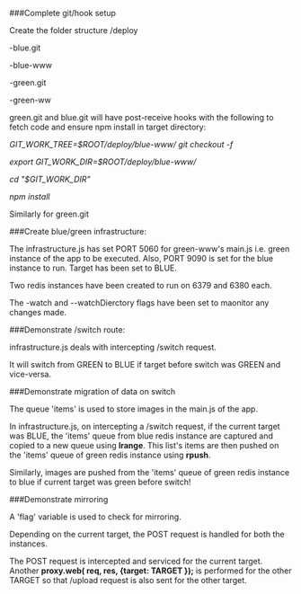 ###Complete git/hook setup

Create the folder structure
/deploy

-blue.git

-blue-www

-green.git

-green-ww
  
  green.git and blue.git will have post-receive hooks with the following to fetch code and ensure npm install in target directory:
  
  *GIT_WORK_TREE=$ROOT/deploy/blue-www/ git checkout -f*
  
  *export GIT_WORK_DIR=$ROOT/deploy/blue-www/*
  
  *cd "$GIT_WORK_DIR"*
  
  *npm install*
  
  Similarly for green.git
  
###Create blue/green infrastructure:

The infrastructure.js has set PORT 5060 for green-www's main.js i.e. green instance of the app to be executed. Also, PORT 9090 is set for the blue instance to run. Target has been set to BLUE.

Two redis instances have been created to run on 6379 and 6380 each.

The -watch and --watchDierctory flags have been set to maonitor any changes made.

###Demonstrate /switch route:

infrastructure.js deals with intercepting /switch request.

It will switch from GREEN to BLUE if target before switch was GREEN and vice-versa.

###Demonstrate migration of data on switch

The queue 'items' is used to store images in the main.js of the app.

In infrastructure.js, on intercepting a /switch request, if the current target was BLUE, the 'items' queue from blue redis instance are captured and copied to a new queue using **lrange**. This list's items are then pushed on the 'items' queue of green redis instance using **rpush**.

Similarly, images are pushed from the 'items' queue of green redis instance to blue if current target was green before switch!

###Demonstrate mirroring

A 'flag' variable is used to check for mirroring.

Depending on the current target, the POST request is handled for both the instances.

The POST request is intercepted and serviced for the current target. Another **proxy.web( req, res, {target: TARGET });** is performed for the other TARGET so that /upload request is also sent for the other target.


  
